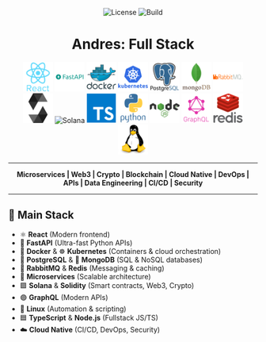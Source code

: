 

<p align="center">
	<img src="https://img.shields.io/badge/license-MIT-green" alt="License" />
	<img src="https://img.shields.io/badge/build-passing-brightgreen" alt="Build" />
</p>

<h1 align="center">Andres: Full Stack</h1>

<p align="center">
	<img src="https://raw.githubusercontent.com/devicons/devicon/master/icons/react/react-original-wordmark.svg" height="60" alt="React" />
	<img src="https://raw.githubusercontent.com/devicons/devicon/master/icons/fastapi/fastapi-original-wordmark.svg" height="60" alt="FastAPI" />
	<img src="https://raw.githubusercontent.com/devicons/devicon/master/icons/docker/docker-original-wordmark.svg" height="60" alt="Docker" />
	<img src="https://raw.githubusercontent.com/devicons/devicon/master/icons/kubernetes/kubernetes-plain-wordmark.svg" height="60" alt="Kubernetes" />
	<img src="https://raw.githubusercontent.com/devicons/devicon/master/icons/postgresql/postgresql-original-wordmark.svg" height="60" alt="PostgreSQL" />
	<img src="https://raw.githubusercontent.com/devicons/devicon/master/icons/mongodb/mongodb-original-wordmark.svg" height="60" alt="MongoDB" />
	<img src="https://raw.githubusercontent.com/devicons/devicon/master/icons/rabbitmq/rabbitmq-original-wordmark.svg" height="60" alt="RabbitMQ" />
	<img src="https://raw.githubusercontent.com/devicons/devicon/master/icons/solidity/solidity-original.svg" height="60" alt="Solidity" />
	<img src="https://cryptologos.cc/logos/solana-sol-logo.svg?v=032" height="60" alt="Solana" />
	<img src="https://raw.githubusercontent.com/devicons/devicon/master/icons/typescript/typescript-original.svg" height="60" alt="TypeScript" />
	<img src="https://raw.githubusercontent.com/devicons/devicon/master/icons/python/python-original-wordmark.svg" height="60" alt="Python" />
	<img src="https://raw.githubusercontent.com/devicons/devicon/master/icons/nodejs/nodejs-original-wordmark.svg" height="60" alt="Node.js" />
	<img src="https://raw.githubusercontent.com/devicons/devicon/master/icons/graphql/graphql-plain-wordmark.svg" height="60" alt="GraphQL" />
	<img src="https://raw.githubusercontent.com/devicons/devicon/master/icons/redis/redis-original-wordmark.svg" height="60" alt="Redis" />
	<img src="https://raw.githubusercontent.com/devicons/devicon/master/icons/linux/linux-original.svg" height="60" alt="Linux" />
</p>

---

<p align="center">
	<b>Microservices | Web3 | Crypto | Blockchain | Cloud Native | DevOps | APIs | Data Engineering | CI/CD | Security</b>
</p>

---

## 🦾 Main Stack

- ⚛️ <b>React</b> (Modern frontend)
- 🐍 <b>FastAPI</b> (Ultra-fast Python APIs)
- 🐳 <b>Docker</b> & ☸️ <b>Kubernetes</b> (Containers & cloud orchestration)
- 🐘 <b>PostgreSQL</b> & 🍃 <b>MongoDB</b> (SQL & NoSQL databases)
- 🐇 <b>RabbitMQ</b> & <b>Redis</b> (Messaging & caching)
- 🦾 <b>Microservices</b> (Scalable architecture)
- 🟪 <b>Solana</b> & <b>Solidity</b> (Smart contracts, Web3, Crypto)
- 🟣 <b>GraphQL</b> (Modern APIs)
- 🐧 <b>Linux</b> (Automation & scripting)
- 🟦 <b>TypeScript</b> & <b>Node.js</b> (Fullstack JS/TS)
- ☁️ <b>Cloud Native</b> (CI/CD, DevOps, Security)

